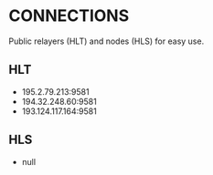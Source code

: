 # CONNECTIONS

Public relayers (HLT) and nodes (HLS) for easy use.

## HLT

- 195.2.79.213:9581
- 194.32.248.60:9581
- 193.124.117.164:9581

## HLS

- null

